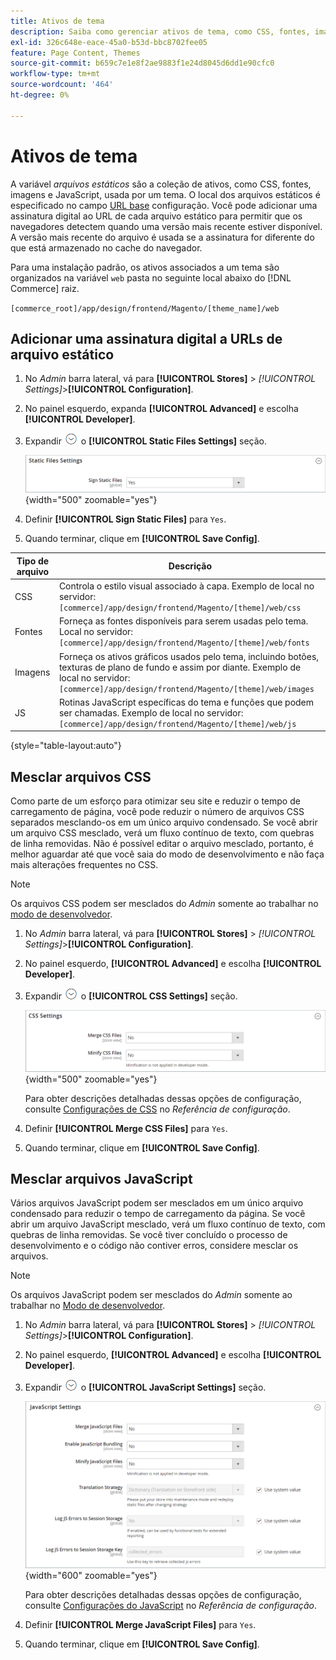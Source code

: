 ```yaml
---
title: Ativos de tema
description: Saiba como gerenciar ativos de tema, como CSS, fontes, imagens e arquivos JavaScript.
exl-id: 326c648e-eace-45a0-b53d-bbc8702fee05
feature: Page Content, Themes
source-git-commit: b659c7e1e8f2ae9883f1e24d8045d6dd1e90cfc0
workflow-type: tm+mt
source-wordcount: '464'
ht-degree: 0%

---
```


# Ativos de tema

A variável _arquivos estáticos_ são a coleção de ativos, como CSS, fontes, imagens e JavaScript, usada por um tema. O local dos arquivos estáticos é especificado no campo [URL base](../stores-purchase/store-urls.md) configuração. Você pode adicionar uma assinatura digital ao URL de cada arquivo estático para permitir que os navegadores detectem quando uma versão mais recente estiver disponível. A versão mais recente do arquivo é usada se a assinatura for diferente do que está armazenado no cache do navegador.

Para uma instalação padrão, os ativos associados a um tema são organizados na variável `web` pasta no seguinte local abaixo do [!DNL Commerce] raiz.

`[commerce_root]/app/design/frontend/Magento/[theme_name]/web`

## Adicionar uma assinatura digital a URLs de arquivo estático

1. No _Admin_ barra lateral, vá para **[!UICONTROL Stores]** > _[!UICONTROL Settings]_>**[!UICONTROL Configuration]**.

1. No painel esquerdo, expanda **[!UICONTROL Advanced]** e escolha **[!UICONTROL Developer]**.

1. Expandir ![Seletor de expansão](../assets/icon-display-expand.png) o **[!UICONTROL Static Files Settings]** seção.

   ![Configurações de arquivos estáticos](./assets/developer-static-files-settings.png){width="500" zoomable="yes"}

1. Definir **[!UICONTROL Sign Static Files]** para `Yes`.

1. Quando terminar, clique em **[!UICONTROL Save Config]**.

| Tipo de arquivo | Descrição |
|--- |--- |
| CSS | Controla o estilo visual associado à capa. Exemplo de local no servidor: `[commerce]/app/design/frontend/Magento/[theme]/web/css` |
| Fontes | Forneça as fontes disponíveis para serem usadas pelo tema. Local no servidor: `[commerce]/app/design/frontend/Magento/[theme]/web/fonts` |
| Imagens | Forneça os ativos gráficos usados pelo tema, incluindo botões, texturas de plano de fundo e assim por diante. Exemplo de local no servidor: `[commerce]/app/design/frontend/Magento/[theme]/web/images` |
| JS | Rotinas JavaScript específicas do tema e funções que podem ser chamadas. Exemplo de local no servidor: `[commerce]/app/design/frontend/Magento/[theme]/web/js` |

{style="table-layout:auto"}

## Mesclar arquivos CSS

Como parte de um esforço para otimizar seu site e reduzir o tempo de carregamento de página, você pode reduzir o número de arquivos CSS separados mesclando-os em um único arquivo condensado. Se você abrir um arquivo CSS mesclado, verá um fluxo contínuo de texto, com quebras de linha removidas. Não é possível editar o arquivo mesclado, portanto, é melhor aguardar até que você saia do modo de desenvolvimento e não faça mais alterações frequentes no CSS.

>[!NOTE]
>
>Os arquivos CSS podem ser mesclados do _Admin_ somente ao trabalhar no [modo de desenvolvedor](../systems/developer-tools.md#operation-modes).

1. No _Admin_ barra lateral, vá para **[!UICONTROL Stores]** > _[!UICONTROL Settings]_>**[!UICONTROL Configuration]**.

1. No painel esquerdo, **[!UICONTROL Advanced]** e escolha **[!UICONTROL Developer]**.

1. Expandir ![Seletor de expansão](../assets/icon-display-expand.png) o **[!UICONTROL CSS Settings]** seção.

   ![Configurações de CSS](./assets/developer-css-settings.png){width="500" zoomable="yes"}

   Para obter descrições detalhadas dessas opções de configuração, consulte [Configurações de CSS](../configuration-reference/advanced/developer.md#css-settings) no _Referência de configuração_.

1. Definir **[!UICONTROL Merge CSS Files]** para `Yes`.

1. Quando terminar, clique em **[!UICONTROL Save Config]**.

## Mesclar arquivos JavaScript

Vários arquivos JavaScript podem ser mesclados em um único arquivo condensado para reduzir o tempo de carregamento da página. Se você abrir um arquivo JavaScript mesclado, verá um fluxo contínuo de texto, com quebras de linha removidas. Se você tiver concluído o processo de desenvolvimento e o código não contiver erros, considere mesclar os arquivos.

>[!NOTE]
>
>Os arquivos JavaScript podem ser mesclados do _Admin_ somente ao trabalhar no [Modo de desenvolvedor](../systems/developer-tools.md#operation-modes).

1. No _Admin_ barra lateral, vá para **[!UICONTROL Stores]** > _[!UICONTROL Settings]_>**[!UICONTROL Configuration]**.

1. No painel esquerdo, **[!UICONTROL Advanced]** e escolha **[!UICONTROL Developer]**.

1. Expandir ![Seletor de expansão](../assets/icon-display-expand.png) o **[!UICONTROL JavaScript Settings]** seção.

   ![Configurações do JavaScript](./assets/developer-javascript-settings.png){width="600" zoomable="yes"}

   Para obter descrições detalhadas dessas opções de configuração, consulte [Configurações do JavaScript](../configuration-reference/advanced/developer.md#javascript-settings) no _Referência de configuração_.

1. Definir **[!UICONTROL Merge JavaScript Files]** para `Yes`.

1. Quando terminar, clique em **[!UICONTROL Save Config]**.
